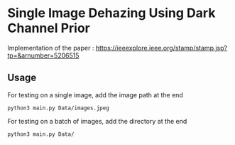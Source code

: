 <h1>Single Image Dehazing Using Dark Channel Prior</h1>

Implementation of the paper : https://ieeexplore.ieee.org/stamp/stamp.jsp?tp=&arnumber=5206515

<h2>Usage</h2>

For testing on a single image, add the image path at the end
```
python3 main.py Data/images.jpeg
```

For testing on a batch of images, add the directory at the end
```
python3 main.py Data/
```

